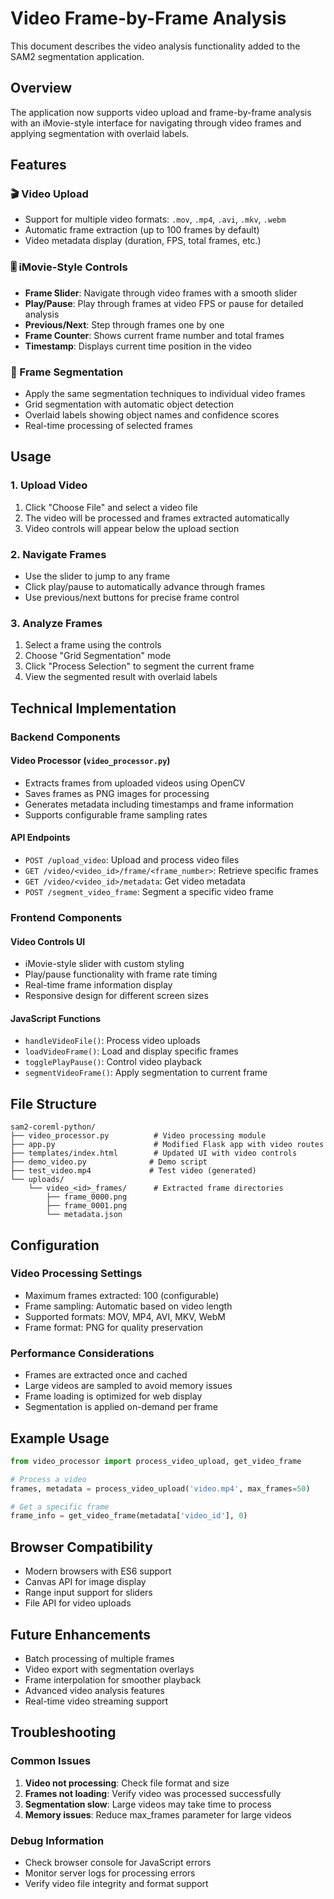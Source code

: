 # Video Frame-by-Frame Analysis

This document describes the video analysis functionality added to the SAM2 segmentation application.

## Overview

The application now supports video upload and frame-by-frame analysis with an iMovie-style interface for navigating through video frames and applying segmentation with overlaid labels.

## Features

### 🎬 Video Upload
- Support for multiple video formats: `.mov`, `.mp4`, `.avi`, `.mkv`, `.webm`
- Automatic frame extraction (up to 100 frames by default)
- Video metadata display (duration, FPS, total frames, etc.)

### 🎚️ iMovie-Style Controls
- **Frame Slider**: Navigate through video frames with a smooth slider
- **Play/Pause**: Play through frames at video FPS or pause for detailed analysis
- **Previous/Next**: Step through frames one by one
- **Frame Counter**: Shows current frame number and total frames
- **Timestamp**: Displays current time position in the video

### 🎯 Frame Segmentation
- Apply the same segmentation techniques to individual video frames
- Grid segmentation with automatic object detection
- Overlaid labels showing object names and confidence scores
- Real-time processing of selected frames

## Usage

### 1. Upload Video
1. Click "Choose File" and select a video file
2. The video will be processed and frames extracted automatically
3. Video controls will appear below the upload section

### 2. Navigate Frames
- Use the slider to jump to any frame
- Click play/pause to automatically advance through frames
- Use previous/next buttons for precise frame control

### 3. Analyze Frames
1. Select a frame using the controls
2. Choose "Grid Segmentation" mode
3. Click "Process Selection" to segment the current frame
4. View the segmented result with overlaid labels

## Technical Implementation

### Backend Components

#### Video Processor (`video_processor.py`)
- Extracts frames from uploaded videos using OpenCV
- Saves frames as PNG images for processing
- Generates metadata including timestamps and frame information
- Supports configurable frame sampling rates

#### API Endpoints
- `POST /upload_video`: Upload and process video files
- `GET /video/<video_id>/frame/<frame_number>`: Retrieve specific frames
- `GET /video/<video_id>/metadata`: Get video metadata
- `POST /segment_video_frame`: Segment a specific video frame

### Frontend Components

#### Video Controls UI
- iMovie-style slider with custom styling
- Play/pause functionality with frame rate timing
- Real-time frame information display
- Responsive design for different screen sizes

#### JavaScript Functions
- `handleVideoFile()`: Process video uploads
- `loadVideoFrame()`: Load and display specific frames
- `togglePlayPause()`: Control video playback
- `segmentVideoFrame()`: Apply segmentation to current frame

## File Structure

```
sam2-coreml-python/
├── video_processor.py          # Video processing module
├── app.py                      # Modified Flask app with video routes
├── templates/index.html        # Updated UI with video controls
├── demo_video.py              # Demo script
├── test_video.mp4             # Test video (generated)
└── uploads/
    └── video_<id>_frames/      # Extracted frame directories
        ├── frame_0000.png
        ├── frame_0001.png
        └── metadata.json
```

## Configuration

### Video Processing Settings
- Maximum frames extracted: 100 (configurable)
- Frame sampling: Automatic based on video length
- Supported formats: MOV, MP4, AVI, MKV, WebM
- Frame format: PNG for quality preservation

### Performance Considerations
- Frames are extracted once and cached
- Large videos are sampled to avoid memory issues
- Frame loading is optimized for web display
- Segmentation is applied on-demand per frame

## Example Usage

```python
from video_processor import process_video_upload, get_video_frame

# Process a video
frames, metadata = process_video_upload('video.mp4', max_frames=50)

# Get a specific frame
frame_info = get_video_frame(metadata['video_id'], 0)
```

## Browser Compatibility

- Modern browsers with ES6 support
- Canvas API for image display
- Range input support for sliders
- File API for video uploads

## Future Enhancements

- Batch processing of multiple frames
- Video export with segmentation overlays
- Frame interpolation for smoother playback
- Advanced video analysis features
- Real-time video streaming support

## Troubleshooting

### Common Issues
1. **Video not processing**: Check file format and size
2. **Frames not loading**: Verify video was processed successfully
3. **Segmentation slow**: Large videos may take time to process
4. **Memory issues**: Reduce max_frames parameter for large videos

### Debug Information
- Check browser console for JavaScript errors
- Monitor server logs for processing errors
- Verify video file integrity and format support
